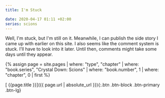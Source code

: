 ```yaml
---
title: I'm Stuck

date: 2020-04-17 01:11 +02:00
series: scions
---
```

Well, I'm stuck, but I'm still on it.
Meanwhile, I can publish the side story I came up with earlier on this site.
I also seems like the comment system is stuck.
I'll have to look into it later.
Until then, comments might take some days until they appear.

{% assign page = site.pages
  | where: "type", "chapter"
  | where: "book.series", "Crystal Down: Scions"
  | where: "book.number", 1
  | where: "chapter", 0
  | first %}

[ {{page.title }}]({{ page.url | absolute_url }}){:.btn .btn-block .btn-primary .btn-lg}
<!--more-->
